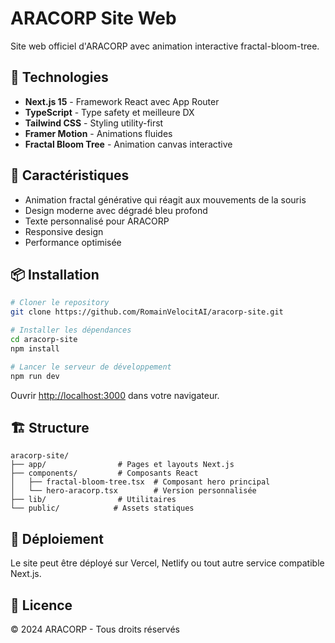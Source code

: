 # ARACORP Site Web

Site web officiel d'ARACORP avec animation interactive fractal-bloom-tree.

## 🚀 Technologies

- **Next.js 15** - Framework React avec App Router
- **TypeScript** - Type safety et meilleure DX
- **Tailwind CSS** - Styling utility-first
- **Framer Motion** - Animations fluides
- **Fractal Bloom Tree** - Animation canvas interactive

## 🎨 Caractéristiques

- Animation fractal générative qui réagit aux mouvements de la souris
- Design moderne avec dégradé bleu profond
- Texte personnalisé pour ARACORP
- Responsive design
- Performance optimisée

## 📦 Installation

```bash
# Cloner le repository
git clone https://github.com/RomainVelocitAI/aracorp-site.git

# Installer les dépendances
cd aracorp-site
npm install

# Lancer le serveur de développement
npm run dev
```

Ouvrir [http://localhost:3000](http://localhost:3000) dans votre navigateur.

## 🏗️ Structure

```
aracorp-site/
├── app/                # Pages et layouts Next.js
├── components/         # Composants React
│   ├── fractal-bloom-tree.tsx  # Composant hero principal
│   └── hero-aracorp.tsx        # Version personnalisée
├── lib/                # Utilitaires
└── public/            # Assets statiques
```

## 🚀 Déploiement

Le site peut être déployé sur Vercel, Netlify ou tout autre service compatible Next.js.

## 📄 Licence

© 2024 ARACORP - Tous droits réservés
